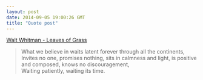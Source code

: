 ```yaml
---
layout: post
date: 2014-09-05 19:00:26 GMT
title: "Quote post"
---
```

<a href="http://www.amazon.in/gp/product/1416523715/ref=as_li_tl?ie=UTF8&camp=3626&creative=24822&creativeASIN=1416523715&linkCode=as2&tag=arpstum-21">Walt Whitman - Leaves of Grass</a><img src="http://ir-in.amazon-adsystem.com/e/ir?t=arpstum-21&l=as2&o=31&a=1416523715" width="1" height="1" border="0" alt="" style="border:none !important; margin:0px !important;" />

<blockquote>What we believe in waits latent forever through all the continents,<br/>
Invites no one, promises nothing, sits in calmness and light, is positive and composed, knows no discouragement,<br/>
Waiting patiently, waiting its time.</blockquote>